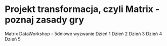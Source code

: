 # Projekt transformacja, czyli Matrix - poznaj zasady gry

Matrix DataWorkshop - 5dniowe wyzwanie
Dzień 1
Dzień 2 
Dzień 3
Dzień 4
Dzień 5
